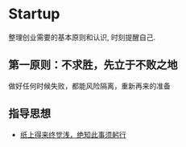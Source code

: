 # Startup

整理创业需要的基本原则和认识, 时刻提醒自己.

## 第一原则：不求胜，先立于不败之地

做好任何时候失败，都能风险隔离，重新再来的准备

## 指导思想

- [纸上得来终觉浅，绝知此事须躬行](./guide/001.md)